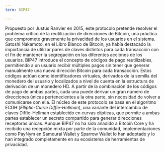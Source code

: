 ```yaml
---
term: BIP47

---
```

Propuesto por Justus Ranvier en 2015, este protocolo pretende resolver el problema crítico de la reutilización de direcciones de Bitcoin, una práctica que compromete gravemente la privacidad de los usuarios en el sistema. Satoshi Nakamoto, en el Libro Blanco de Bitcoin, ya había destacado la importancia de utilizar pares de claves distintos para cada transacción con el fin de mantener la segregación en las diferentes acciones de los usuarios. BIP47 introduce el concepto de códigos de pago reutilizables, permitiendo a un usuario recibir múltiples pagos sin tener que generar manualmente una nueva dirección Bitcoin para cada transacción. Estos códigos actúan como identificadores virtuales, derivados de la semilla del monedero del usuario y localizados a nivel de cuenta en la estructura de derivación de un monedero HD. A partir de la combinación de los códigos de pago de ambas partes, cada una puede derivar un gran número de direcciones únicas pertenecientes a la otra parte, sin necesidad de volver a comunicarse con ella. El núcleo de este protocolo se basa en el algoritmo ECDH (*Elliptic-Curve Diffie-Hellman*), una variante del intercambio de claves Diffie-Hellman establecido en curvas elípticas, que permite a ambas partes establecer un secreto compartido para generar direcciones receptoras únicas. Aunque BIP47 no ha sido añadido a Bitcoin Core y ha recibido una recepción mixta por parte de la comunidad, implementaciones como PayNym en Samourai Wallet y Sparrow Wallet lo han adoptado y lo han integrado completamente en su ecosistema de herramientas de privacidad.